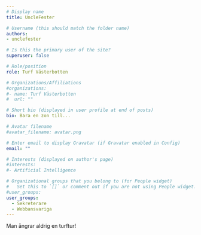 ```yaml
---
# Display name
title: UncleFester

# Username (this should match the folder name)
authors:
- unclefester

# Is this the primary user of the site?
superuser: false

# Role/position
role: Turf Västerbotten

# Organizations/Affiliations
#organizations:
#- name: Turf Västerbotten
#  url: ""

# Short bio (displayed in user profile at end of posts)
bio: Bara en zon till...

# Avatar filename 
#avatar_filename: avatar.png

# Enter email to display Gravatar (if Gravatar enabled in Config)
email: ""

# Interests (displayed on author's page)
#interests:
#- Artificial Intelligence

# Organizational groups that you belong to (for People widget)
#   Set this to `[]` or comment out if you are not using People widget.
#user_groups:
user_groups:
  - Sekreterare
  - Webbansvariga
---
```


Man ångrar aldrig en turftur!
